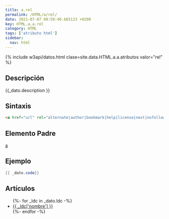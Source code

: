 ```yaml
---
title: a.rel
permalink: /HTML/a/rel/
date: 2021-07-07 00:59:40.665123 +0200
key: HTML.a.a.rel
category: HTML
tags: ['atributo html']
sidebar: 
  nav: html
---
```


{% include w3api/datos.html clase=site.data.HTML.a.a.atributos valor="rel" %}

## Descripción
{{_dato.description }}

## Sintaxis
~~~html
<a href="url" rel="alternate|author|bookmark|help|license|next|nofollow|noreferrer|prefetch|prev|search|tag">Enlace</a>
~~~

## Elemento Padre
[a](/HTML/a/)

## Ejemplo
~~~java
{{ _dato.code}}
~~~

## Artículos
<ul>
{%- for _ldc in _dato.ldc -%}
   <li>
       <a href="{{_ldc['url'] }}">{{ _ldc['nombre'] }}</a>
   </li>
{%- endfor -%}
</ul>
